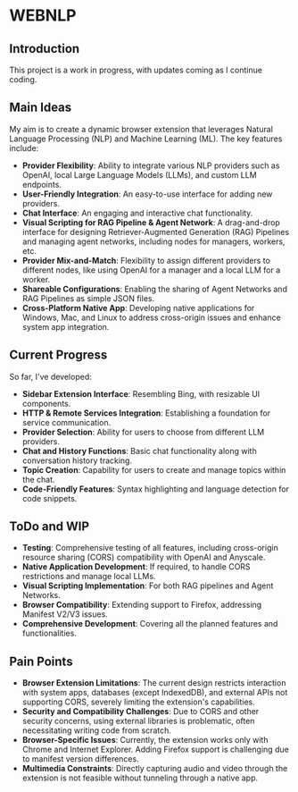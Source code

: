 # WEBNLP

## Introduction

This project is a work in progress, with updates coming as I continue coding.

## Main Ideas

My aim is to create a dynamic browser extension that leverages Natural Language Processing (NLP) and Machine Learning (ML). The key features include:

- **Provider Flexibility**: Ability to integrate various NLP providers such as OpenAI, local Large Language Models (LLMs), and custom LLM endpoints.
- **User-Friendly Integration**: An easy-to-use interface for adding new providers.
- **Chat Interface**: An engaging and interactive chat functionality.
- **Visual Scripting for RAG Pipeline & Agent Network**: A drag-and-drop interface for designing Retriever-Augmented Generation (RAG) Pipelines and managing agent networks, including nodes for managers, workers, etc.
- **Provider Mix-and-Match**: Flexibility to assign different providers to different nodes, like using OpenAI for a manager and a local LLM for a worker.
- **Shareable Configurations**: Enabling the sharing of Agent Networks and RAG Pipelines as simple JSON files.
- **Cross-Platform Native App**: Developing native applications for Windows, Mac, and Linux to address cross-origin issues and enhance system app integration.

## Current Progress

So far, I've developed:

- **Sidebar Extension Interface**: Resembling Bing, with resizable UI components.
- **HTTP & Remote Services Integration**: Establishing a foundation for service communication.
- **Provider Selection**: Ability for users to choose from different LLM providers.
- **Chat and History Functions**: Basic chat functionality along with conversation history tracking.
- **Topic Creation**: Capability for users to create and manage topics within the chat.
- **Code-Friendly Features**: Syntax highlighting and language detection for code snippets.

## ToDo and WIP

- **Testing**: Comprehensive testing of all features, including cross-origin resource sharing (CORS) compatibility with OpenAI and Anyscale.
- **Native Application Development**: If required, to handle CORS restrictions and manage local LLMs.
- **Visual Scripting Implementation**: For both RAG pipelines and Agent Networks.
- **Browser Compatibility**: Extending support to Firefox, addressing Manifest V2/V3 issues.
- **Comprehensive Development**: Covering all the planned features and functionalities.

## Pain Points

- **Browser Extension Limitations**: The current design restricts interaction with system apps, databases (except IndexedDB), and external APIs not supporting CORS, severely limiting the extension's capabilities.
- **Security and Compatibility Challenges**: Due to CORS and other security concerns, using external libraries is problematic, often necessitating writing code from scratch.
- **Browser-Specific Issues**: Currently, the extension works only with Chrome and Internet Explorer. Adding Firefox support is challenging due to manifest version differences.
- **Multimedia Constraints**: Directly capturing audio and video through the extension is not feasible without tunneling through a native app.
